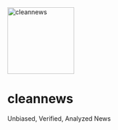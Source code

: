 <img src="https://i.imgur.com/ziggMS1.png" alt="cleannews" width="150"/>

# cleannews
Unbiased, Verified, Analyzed News

